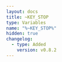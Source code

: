 ```yaml
---
layout: docs
title: ~KEY_STOP
type: Variables
name: "%~KEY_STOP%"
hidden: true
changelog:
  - type: Added
    version: v0.8.2
---
```

